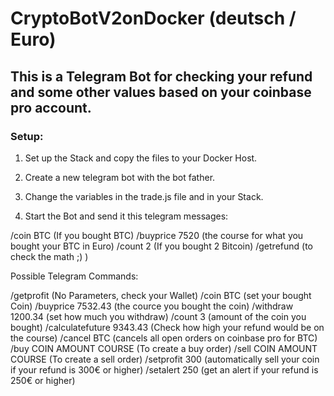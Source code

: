 # CryptoBotV2onDocker (deutsch / Euro)
## This is a Telegram Bot for checking your refund and some other values based on your coinbase pro account.

### Setup:

1. Set up the Stack and copy the files to your Docker Host.

2. Create a new telegram bot with the bot father.

3. Change the variables in the trade.js file and in your Stack.

4. Start the Bot and send it this telegram messages:

  /coin BTC (If you bought BTC)
  /buyprice 7520 (the course for what you bought your BTC in Euro)
  /count 2 (If you bought 2 Bitcoin)
  /getrefund (to check the math ;) )
  
Possible Telegram Commands:

/getprofit (No Parameters, check your Wallet)
/coin BTC (set your bought Coin)
/buyprice 7532.43 (the cource you bought the coin)
/withdraw 1200.34 (set how much you withdraw)
/count 3 (amount of the coin you bought)
/calculatefuture 9343.43 (Check how high your refund would be on the course)
/cancel BTC (cancels all open orders on coinbase pro for BTC)
/buy COIN AMOUNT COURSE (To create a buy order)
/sell COIN AMOUNT COURSE (To create a sell order)
/setprofit 300 (automatically sell your coin if your refund is 300€ or higher)
/setalert 250 (get an alert if your refund is 250€ or higher)
